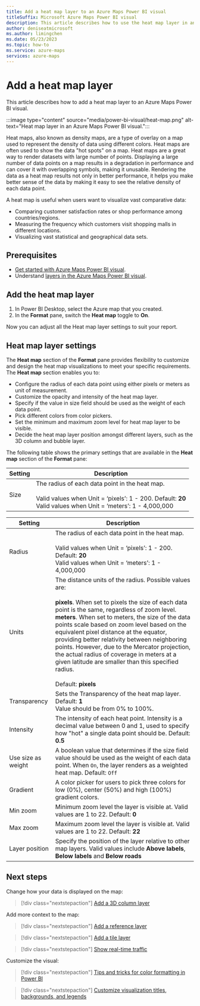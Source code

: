 ```yaml
---
title: Add a heat map layer to an Azure Maps Power BI visual
titleSuffix: Microsoft Azure Maps Power BI visual
description: This article describes how to use the heat map layer in an Azure Maps Power BI visual.
author: deniseatmicrosoft
ms.author: limingchen
ms.date: 05/23/2023
ms.topic: how-to
ms.service: azure-maps
services: azure-maps
---
```


# Add a heat map layer

This article describes how to add a heat map layer to an Azure Maps Power BI visual.

:::image type="content" source="media/power-bi-visual/heat-map.png" alt-text="Heat map layer in an Azure Maps Power BI visual.":::

Heat maps, also known as density maps, are a type of overlay on a map used to represent the density of data using different colors. Heat maps are often used to show the data "hot spots" on a map. Heat maps are a great way to render datasets with large number of points. Displaying a large number of data points on a map results in a degradation in performance and can cover it with overlapping symbols, making it unusable. Rendering the data as a heat map results not only in better performance, it helps you make better sense of the data by making it easy to see the relative density of each data point.

A heat map is useful when users want to visualize vast comparative data:

- Comparing customer satisfaction rates or shop performance among countries/regions.
- Measuring the frequency which customers visit shopping malls in different locations.
- Visualizing vast statistical and geographical data sets.

## Prerequisites

- [Get started with Azure Maps Power BI visual].
- Understand [layers in the Azure Maps Power BI visual].

## Add the heat map layer

1. In Power BI Desktop, select the Azure map that you created.
1. In the **Format** pane, switch the **Heat map** toggle to **On**.

Now you can adjust all the Heat map layer settings to suit your report.

## Heat map layer settings

The **Heat map** section of the **Format** pane provides flexibility to customize and design the heat map visualizations to meet your specific requirements. The **Heat map** section enables you to:

- Configure the radius of each data point using either pixels or meters as unit of measurement.
- Customize the opacity and intensity of the heat map layer.  
- Specify if the value in size field should be used as the weight of each data point.
- Pick different colors from color pickers.
- Set the minimum and maximum zoom level for heat map layer to be visible.
- Decide the heat map layer position amongst different layers, such as the 3D column and bubble layer.

The following table shows the primary settings that are available in the **Heat map** section of the **Format** pane:

| Setting              | Description      |
|----------------------|------------------|
| Size | The radius of each data point in the heat map.<br><br>Valid values when Unit = ‘pixels’: 1 - 200. Default: **20**<br>Valid values when Unit = ‘meters’: 1 - 4,000,000|

| Setting              | Description      |
|----------------------|------------------|
| Radius | The radius of each data point in the heat map.<br><br>Valid values when Unit = ‘pixels’: 1 - 200. Default: **20**<br>Valid values when Unit = ‘meters’: 1 - 4,000,000|
| Units  | The distance units of the radius. Possible values are:<br><br>**pixels**. When set to pixels the size of each data point is the same, regardless of zoom level.<br>**meters**. When set to meters, the size of the data points scale based on zoom level based on the equivalent pixel distance at the equator, providing better relativity between neighboring points. However, due to the Mercator projection, the actual radius of coverage in meters at a given latitude are smaller than this specified radius.<br><br> Default: **pixels**  |
| Transparency | Sets the Transparency of the heat map layer. Default: **1**<br>Value should be from 0% to 100%. |
| Intensity | The intensity of each heat point. Intensity is a decimal value between 0 and 1, used to specify how "hot" a single data point should be. Default: **0.5** |
| Use size as weight | A boolean value that determines if the size field value should be used as the weight of each data point. When `On`, the layer renders as a weighted heat map. Default: `Off` |
| Gradient |A color picker for users to pick three colors for low (0%), center (50%) and high (100%) gradient colors. |
| Min zoom |Minimum zoom level the layer is visible at. Valid values are 1 to 22. Default: **0** |
|Max zoom |Maximum zoom level the layer is visible at.  Valid values are 1 to 22. Default: **22**|
|Layer position |Specify the position of the layer relative to other map layers. Valid values include **Above labels**, **Below labels** and **Below roads** |

## Next steps

Change how your data is displayed on the map:

> [!div class="nextstepaction"]
> [Add a 3D column layer]

Add more context to the map:

> [!div class="nextstepaction"]
> [Add a reference layer]

> [!div class="nextstepaction"]
> [Add a tile layer]

> [!div class="nextstepaction"]
> [Show real-time traffic]

Customize the visual:

> [!div class="nextstepaction"]
> [Tips and tricks for color formatting in Power BI]

> [!div class="nextstepaction"]
> [Customize visualization titles, backgrounds, and legends]

[Add a 3D column layer]: power-bi-visual-add-3d-column-layer.md
[Add a reference layer]: power-bi-visual-add-reference-layer.md
[Add a tile layer]: power-bi-visual-add-tile-layer.md
[Customize visualization titles, backgrounds, and legends]: /power-bi/visuals/power-bi-visualization-customize-title-background-and-legend
[Get started with Azure Maps Power BI visual]: power-bi-visual-get-started.md
[layers in the Azure Maps Power BI visual]: power-bi-visual-understanding-layers.md
[Show real-time traffic]: power-bi-visual-show-real-time-traffic.md
[Tips and tricks for color formatting in Power BI]: /power-bi/visuals/service-tips-and-tricks-for-color-formatting

